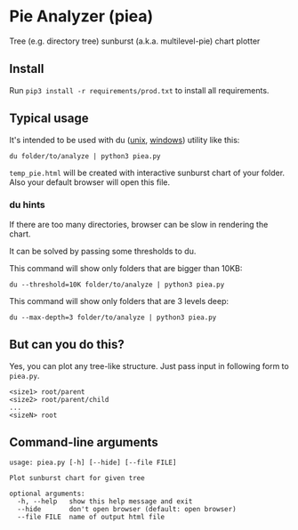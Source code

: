 # Pie Analyzer (piea)
Tree (e.g. directory tree) sunburst (a.k.a. multilevel-pie) chart plotter

## Install
Run `pip3 install -r requirements/prod.txt` to install all requirements.

## Typical usage

It's intended to be used with du
([unix](https://en.wikipedia.org/wiki/Du_%28Unix%29),
[windows](https://docs.microsoft.com/en-us/sysinternals/downloads/du))
utility like this:

```
du folder/to/analyze | python3 piea.py
```

`temp_pie.html` will be created with interactive sunburst chart of your folder.
Also your default browser will open this file.

### du hints

If there are too many directories, browser can be slow in rendering the chart.

It can be solved by passing some thresholds to du.

This command will show only folders that are bigger than 10KB:
```
du --threshold=10K folder/to/analyze | python3 piea.py
```

This command will show only folders that are 3 levels deep:
```
du --max-depth=3 folder/to/analyze | python3 piea.py
```

## But can you do this?

Yes, you can plot any tree-like structure. Just pass input in following form to `piea.py`.
```
<size1> root/parent
<size2> root/parent/child
...
<sizeN> root
```

## Command-line arguments

```
usage: piea.py [-h] [--hide] [--file FILE]

Plot sunburst chart for given tree

optional arguments:
  -h, --help   show this help message and exit
  --hide       don't open browser (default: open browser)
  --file FILE  name of output html file
```
